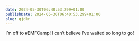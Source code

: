 ```yaml
---
date: 2024-05-30T06:40:53.299+01:00
publishDate: 2024-05-30T06:40:53.299+01:00
slug: qjdkr
---
```


I’m off to #EMFCamp! I can’t believe I’ve waited so long to go!
